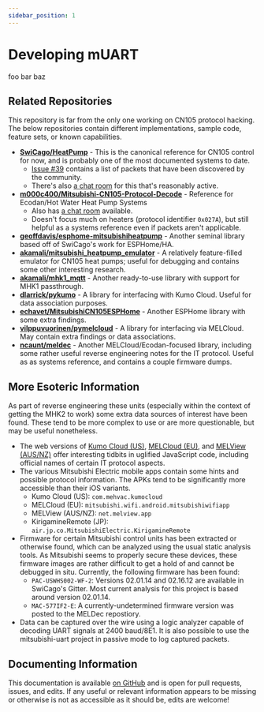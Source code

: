 ```yaml
---
sidebar_position: 1
---
```


# Developing mUART

foo bar baz

## Related Repositories

This repository is far from the only one working on CN105 protocol hacking. The below repositories contain different 
implementations, sample code, feature sets, or known capabilities.

* **[SwiCago/HeatPump](https://github.com/SwiCago/HeatPump)** - This is the canonical reference for CN105 control for 
  now, and is probably one of the most documented systems to date.
    * [Issue #39](https://github.com/SwiCago/HeatPump/issues/39) contains a list of packets that have been discovered by 
      the community.
    * There's also [a chat room](https://app.gitter.im/#/room/#Mitsubishi-Heat-Pump_Lobby:gitter.im) for this that's 
      reasonably active.
* **[m000c400/Mitsubishi-CN105-Protocol-Decode](https://github.com/m000c400/Mitsubishi-CN105-Protocol-Decode)** - 
  Reference for Ecodan/Hot Water Heat Pump Systems
    * Also has [a chat room](https://app.gitter.im/#/room/#Mitsubishi-CN105-Protocol-Decode_community:gitter.im) 
      available.
    * Doesn't focus much on heaters (protocol identifier `0x027A`), but still helpful as a systems reference even if 
      packets aren't applicable.
* **[geoffdavis/esphome-mitsubishiheatpump](https://github.com/geoffdavis/esphome-mitsubishiheatpump)** - Another 
  seminal library based off of SwiCago's work for ESPHome/HA.
* **[akamali/mitsubishi_heatpump_emulator](https://github.com/akamali/mitsubishi_heatpump_emulator)** - A relatively 
  feature-filled emulator for CN105 heat pumps; useful for debugging and contains some other interesting research.
* **[akamali/mhk1_mqtt](https://github.com/akamali/mhk1_mqtt)** - Another ready-to-use library with support for MHK1 
  passthrough.
* **[dlarrick/pykumo](https://github.com/dlarrick/pykumo)** - A library for interfacing with Kumo Cloud. Useful for data 
  association purposes.
* **[echavet/MitsubishiCN105ESPHome](https://github.com/echavet/MitsubishiCN105ESPHome)** - Another ESPHome library with 
  some extra findings.
* **[vilppuvuorinen/pymelcloud](https://github.com/vilppuvuorinen/pymelcloud)** - A library for interfacing via 
  MELCloud. May contain extra findings or data associations.
* **[ncaunt/meldec](https://github.com/ncaunt/meldec)** - Another MELCloud/Ecodan-focused library, including some rather
  useful reverse engineering notes for the IT protocol. Useful as as systems reference, and contains a couple firmware
  dumps.

## More Esoteric Information

As part of reverse engineering these units (especially within the context of getting the MHK2 to work) some extra data 
sources of interest have been found. These tend to be more complex to use or are more questionable, but may be useful 
nonetheless.

* The web versions of [Kumo Cloud (US)](https://app.kumocloud.com/), [MELCloud (EU)](https://app.melcloud.com/), and
  [MELView (AUS/NZ)](https://app.melview.net) offer interesting tidbits in uglified JavaScript code, including official
  names of certain IT protocol aspects.
* The various Mitsubishi Electric mobile apps contain some hints and possible protocol information. The APKs tend to
  be significantly more accessible than their iOS variants.
  * Kumo Cloud (US): `com.mehvac.kumocloud`
  * MELCloud (EU): `mitsubishi.wifi.android.mitsubishiwifiapp`
  * MELView (AUS/NZ): `net.melview.app` 
  * KirigamineRemote (JP): `air.jp.co.MitsubishiElectric.KirigamineRemote`
* Firmware for certain Mitsubishi control units has been extracted or otherwise found, which can be analyzed using
  the usual static analysis tools. As Mitsubishi seems to properly secure these devices, these firmware images are
  rather difficult to get a hold of and cannot be debugged in situ. Currently, the following firmware has been found:
  * `PAC-USWHS002-WF-2`: Versions 02.01.14 and 02.16.12 are available in SwiCago's Gitter. Most current analysis for
    this project is based around version 02.01.14.
  * `MAC-577IF2-E`: A currently-undetermined firmware version was posted to the MELDec repostiory.
* Data can be captured over the wire using a logic analyzer capable of decoding UART signals at 2400 baud/8E1. It is 
  also possible to use the mitsubishi-uart project in passive mode to log captured packets.

## Documenting Information

This documentation is available [on GitHub](https://github.com/muart-group/muart-group.github.io/) and is open for pull
requests, issues, and edits. If any useful or relevant information appears to be missing or otherwise is not as
accessible as it should be, edits are welcome!
